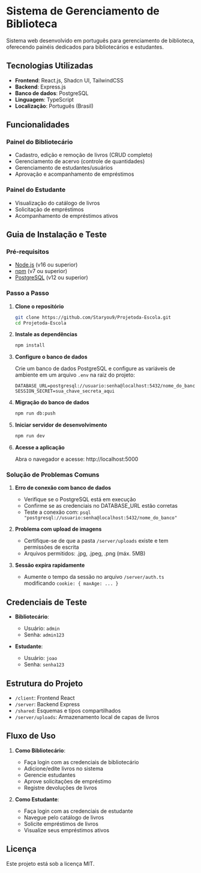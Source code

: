 # Sistema de Gerenciamento de Biblioteca

Sistema web desenvolvido em português para gerenciamento de biblioteca, oferecendo painéis dedicados para bibliotecários e estudantes.

## Tecnologias Utilizadas

- **Frontend**: React.js, Shadcn UI, TailwindCSS
- **Backend**: Express.js
- **Banco de dados**: PostgreSQL
- **Linguagem**: TypeScript
- **Localização**: Português (Brasil)

## Funcionalidades

### Painel do Bibliotecário
- Cadastro, edição e remoção de livros (CRUD completo)
- Gerenciamento de acervo (controle de quantidades)
- Gerenciamento de estudantes/usuários
- Aprovação e acompanhamento de empréstimos

### Painel do Estudante
- Visualização do catálogo de livros
- Solicitação de empréstimos
- Acompanhamento de empréstimos ativos

## Guia de Instalação e Teste

### Pré-requisitos
- [Node.js](https://nodejs.org/) (v16 ou superior)
- [npm](https://www.npmjs.com/) (v7 ou superior)
- [PostgreSQL](https://www.postgresql.org/) (v12 ou superior)

### Passo a Passo

1. **Clone o repositório**
   ```bash
   git clone https://github.com/Staryou9/Projetoda-Escola.git
   cd Projetoda-Escola
   ```

2. **Instale as dependências**
   ```bash
   npm install
   ```

3. **Configure o banco de dados**
   
   Crie um banco de dados PostgreSQL e configure as variáveis de ambiente em um arquivo `.env` na raiz do projeto:
   ```
   DATABASE_URL=postgresql://usuario:senha@localhost:5432/nome_do_banco
   SESSION_SECRET=sua_chave_secreta_aqui
   ```

4. **Migração do banco de dados**
   ```bash
   npm run db:push
   ```

5. **Iniciar servidor de desenvolvimento**
   ```bash
   npm run dev
   ```

6. **Acesse a aplicação**
   
   Abra o navegador e acesse: http://localhost:5000

### Solução de Problemas Comuns

1. **Erro de conexão com banco de dados**
   - Verifique se o PostgreSQL está em execução
   - Confirme se as credenciais no DATABASE_URL estão corretas
   - Teste a conexão com: `psql "postgresql://usuario:senha@localhost:5432/nome_do_banco"`

2. **Problema com upload de imagens**
   - Certifique-se de que a pasta `/server/uploads` existe e tem permissões de escrita
   - Arquivos permitidos: .jpg, .jpeg, .png (máx. 5MB)

3. **Sessão expira rapidamente**
   - Aumente o tempo da sessão no arquivo `/server/auth.ts` modificando `cookie: { maxAge: ... }`

## Credenciais de Teste

- **Bibliotecário**: 
  - Usuário: `admin`
  - Senha: `admin123`

- **Estudante**: 
  - Usuário: `joao`
  - Senha: `senha123`

## Estrutura do Projeto

- `/client`: Frontend React
- `/server`: Backend Express
- `/shared`: Esquemas e tipos compartilhados
- `/server/uploads`: Armazenamento local de capas de livros

## Fluxo de Uso

1. **Como Bibliotecário**:
   - Faça login com as credenciais de bibliotecário
   - Adicione/edite livros no sistema
   - Gerencie estudantes
   - Aprove solicitações de empréstimo
   - Registre devoluções de livros

2. **Como Estudante**:
   - Faça login com as credenciais de estudante
   - Navegue pelo catálogo de livros
   - Solicite empréstimos de livros
   - Visualize seus empréstimos ativos

## Licença

Este projeto está sob a licença MIT.
